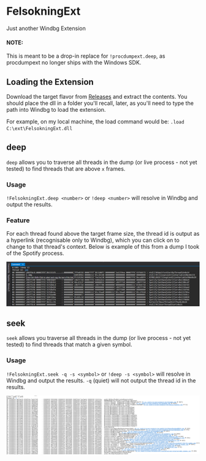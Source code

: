 # FelsokningExt
Just another Windbg Extension

#### NOTE:
This is meant to be a drop-in replace for `!procdumpext.deep`, as procdumpext no longer ships with the Windows SDK.

## Loading the Extension
Download the target flavor from [Releases](https://github.com/felsokning/FelsokningExt/releases) and extract the contents. You should place the dll in a folder you'll recall, later, as you'll need to type the path into Windbg to load the extension.

For example, on my local machine, the load command would be: `.load C:\ext\FelsokningExt.dll`

## deep
`deep` allows you to traverse all threads in the dump (or live process - not yet tested) to find threads that are above `x` frames.

### Usage
`!FelsokningExt.deep <number>` or `!deep <number>` will resolve in Windbg and output the results.

### Feature
For each thread found above the target frame size, the thread id is output as a hyperlink (recognisable only to Windbg), which you can click on to change to that thread's context. Below is example of this from a dump I took of the Spotify process.

![Image showing thread hypelink](./images/thread_hyperlink.PNG)

## seek
`seek` allows you traverse all threads in the dump (or live process - not yet tested) to find threads that match a given symbol.

### Usage
`!FelsokningExt.seek -q -s <symbol>` or `!deep -s <symbol>` will resolve in Windbg and output the results. `-q` (quiet) will not output the thread id in the results.

![Image showing seek](./images/seek.png)
